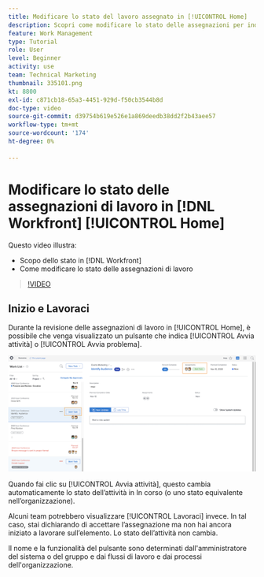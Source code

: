 ```yaml
---
title: Modificare lo stato del lavoro assegnato in [!UICONTROL Home]
description: Scopri come modificare lo stato delle assegnazioni per indicare che il lavoro è in corso dal [!UICONTROL Home] pagina. Scopri perché lo stato è importante in [!DNL  Workfront].
feature: Work Management
type: Tutorial
role: User
level: Beginner
activity: use
team: Technical Marketing
thumbnail: 335101.png
kt: 8800
exl-id: c871cb18-65a3-4451-929d-f50cb3544b8d
doc-type: video
source-git-commit: d39754b619e526e1a869deedb38dd2f2b43aee57
workflow-type: tm+mt
source-wordcount: '174'
ht-degree: 0%

---
```


# Modificare lo stato delle assegnazioni di lavoro in [!DNL Workfront] [!UICONTROL Home]

Questo video illustra:

* Scopo dello stato in [!DNL  Workfront]
* Come modificare lo stato delle assegnazioni di lavoro

>[!VIDEO](https://video.tv.adobe.com/v/335101/?quality=12)

## Inizio e Lavoraci

Durante la revisione delle assegnazioni di lavoro in [!UICONTROL Home], è possibile che venga visualizzato un pulsante che indica [!UICONTROL Avvia attività] o [!UICONTROL Avvia problema].

![[!DNL Workfront] [!UICONTROL Home] pagina in cui è riportato il pulsante [!UICONTROL Avvia attività].](assets/worker-fundamentals-1.png)

Quando fai clic su [!UICONTROL Avvia attività], questo cambia automaticamente lo stato dell’attività in In corso (o uno stato equivalente nell’organizzazione).

Alcuni team potrebbero visualizzare [!UICONTROL Lavoraci] invece. In tal caso, stai dichiarando di accettare l’assegnazione ma non hai ancora iniziato a lavorare sull’elemento. Lo stato dell’attività non cambia.

Il nome e la funzionalità del pulsante sono determinati dall&#39;amministratore del sistema o del gruppo e dai flussi di lavoro e dai processi dell&#39;organizzazione.

<!---
learn more URLs
--->
